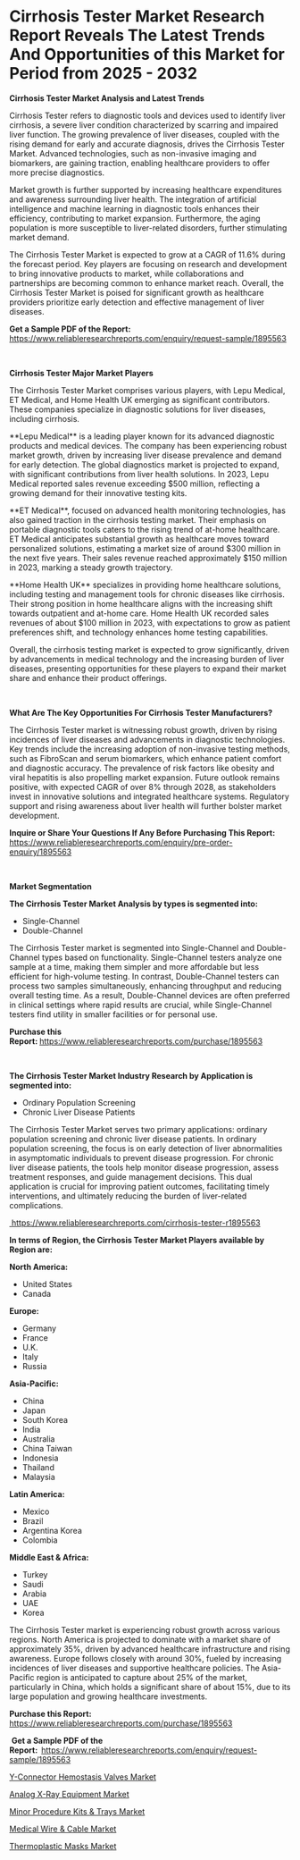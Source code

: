 <p><h1>Cirrhosis Tester Market Research Report Reveals The Latest Trends And Opportunities of this Market for Period from 2025 - 2032</h1></p><p><strong>Cirrhosis Tester Market Analysis and Latest Trends</strong></p>
<p><p>Cirrhosis Tester refers to diagnostic tools and devices used to identify liver cirrhosis, a severe liver condition characterized by scarring and impaired liver function. The growing prevalence of liver diseases, coupled with the rising demand for early and accurate diagnosis, drives the Cirrhosis Tester Market. Advanced technologies, such as non-invasive imaging and biomarkers, are gaining traction, enabling healthcare providers to offer more precise diagnostics.</p><p>Market growth is further supported by increasing healthcare expenditures and awareness surrounding liver health. The integration of artificial intelligence and machine learning in diagnostic tools enhances their efficiency, contributing to market expansion. Furthermore, the aging population is more susceptible to liver-related disorders, further stimulating market demand.</p><p>The Cirrhosis Tester Market is expected to grow at a CAGR of 11.6% during the forecast period. Key players are focusing on research and development to bring innovative products to market, while collaborations and partnerships are becoming common to enhance market reach. Overall, the Cirrhosis Tester Market is poised for significant growth as healthcare providers prioritize early detection and effective management of liver diseases.</p></p>
<p><strong>Get a Sample PDF of the Report:&nbsp;</strong> <a href="https://www.reliableresearchreports.com/enquiry/request-sample/1895563?utm_campaign=8&utm_medium=2&utm_source=Github&utm_content=ia&utm_term=05032025&utm_id=cirrhosis-tester">https://www.reliableresearchreports.com/enquiry/request-sample/1895563</a></p>
<p>&nbsp;</p>
<p><strong>Cirrhosis Tester Major Market Players</strong></p>
<p><p>The Cirrhosis Tester Market comprises various players, with Lepu Medical, ET Medical, and Home Health UK emerging as significant contributors. These companies specialize in diagnostic solutions for liver diseases, including cirrhosis.</p><p>**Lepu Medical** is a leading player known for its advanced diagnostic products and medical devices. The company has been experiencing robust market growth, driven by increasing liver disease prevalence and demand for early detection. The global diagnostics market is projected to expand, with significant contributions from liver health solutions. In 2023, Lepu Medical reported sales revenue exceeding $500 million, reflecting a growing demand for their innovative testing kits.</p><p>**ET Medical**, focused on advanced health monitoring technologies, has also gained traction in the cirrhosis testing market. Their emphasis on portable diagnostic tools caters to the rising trend of at-home healthcare. ET Medical anticipates substantial growth as healthcare moves toward personalized solutions, estimating a market size of around $300 million in the next five years. Their sales revenue reached approximately $150 million in 2023, marking a steady growth trajectory.</p><p>**Home Health UK** specializes in providing home healthcare solutions, including testing and management tools for chronic diseases like cirrhosis. Their strong position in home healthcare aligns with the increasing shift towards outpatient and at-home care. Home Health UK recorded sales revenues of about $100 million in 2023, with expectations to grow as patient preferences shift, and technology enhances home testing capabilities.</p><p>Overall, the cirrhosis testing market is expected to grow significantly, driven by advancements in medical technology and the increasing burden of liver diseases, presenting opportunities for these players to expand their market share and enhance their product offerings.</p></p>
<p>&nbsp;</p>
<p><strong>What Are The Key Opportunities For Cirrhosis Tester Manufacturers?</strong></p>
<p><p>The Cirrhosis Tester market is witnessing robust growth, driven by rising incidences of liver diseases and advancements in diagnostic technologies. Key trends include the increasing adoption of non-invasive testing methods, such as FibroScan and serum biomarkers, which enhance patient comfort and diagnostic accuracy. The prevalence of risk factors like obesity and viral hepatitis is also propelling market expansion. Future outlook remains positive, with expected CAGR of over 8% through 2028, as stakeholders invest in innovative solutions and integrated healthcare systems. Regulatory support and rising awareness about liver health will further bolster market development.</p></p>
<p><strong>Inquire or Share Your Questions If Any Before Purchasing This Report:</strong> <a href="https://www.reliableresearchreports.com/enquiry/pre-order-enquiry/1895563?utm_campaign=8&utm_medium=2&utm_source=Github&utm_content=ia&utm_term=05032025&utm_id=cirrhosis-tester">https://www.reliableresearchreports.com/enquiry/pre-order-enquiry/1895563</a></p>
<p>&nbsp;</p>
<p><strong>Market Segmentation</strong></p>
<p><strong>The Cirrhosis Tester Market Analysis by types is segmented into:</strong></p>
<p><ul><li>Single-Channel</li><li>Double-Channel</li></ul></p>
<p><p>The Cirrhosis Tester market is segmented into Single-Channel and Double-Channel types based on functionality. Single-Channel testers analyze one sample at a time, making them simpler and more affordable but less efficient for high-volume testing. In contrast, Double-Channel testers can process two samples simultaneously, enhancing throughput and reducing overall testing time. As a result, Double-Channel devices are often preferred in clinical settings where rapid results are crucial, while Single-Channel testers find utility in smaller facilities or for personal use.</p></p>
<p><strong>Purchase this Report:&nbsp;</strong><a href="https://www.reliableresearchreports.com/purchase/1895563?utm_campaign=8&utm_medium=2&utm_source=Github&utm_content=ia&utm_term=05032025&utm_id=cirrhosis-tester">https://www.reliableresearchreports.com/purchase/1895563</a></p>
<p>&nbsp;</p>
<p><strong>The Cirrhosis Tester Market Industry Research by Application is segmented into:</strong></p>
<p><ul><li>Ordinary Population Screening</li><li>Chronic Liver Disease Patients</li></ul></p>
<p><p>The Cirrhosis Tester Market serves two primary applications: ordinary population screening and chronic liver disease patients. In ordinary population screening, the focus is on early detection of liver abnormalities in asymptomatic individuals to prevent disease progression. For chronic liver disease patients, the tools help monitor disease progression, assess treatment responses, and guide management decisions. This dual application is crucial for improving patient outcomes, facilitating timely interventions, and ultimately reducing the burden of liver-related complications.</p></p>
<p><a href="https://www.reliableresearchreports.com/cirrhosis-tester-r1895563?utm_campaign=8&utm_medium=2&utm_source=Github&utm_content=ia&utm_term=05032025&utm_id=cirrhosis-tester">&nbsp;https://www.reliableresearchreports.com/cirrhosis-tester-r1895563</a></p>
<p><strong>In terms of Region, the Cirrhosis Tester Market Players available by Region are:</strong></p>
<p>
    <p> <strong> North America: </strong>
        <ul>
            <li>United States</li>
            <li>Canada</li>
        </ul>
        </p> 
    <p> <strong> Europe: </strong>
        <ul>
            <li>Germany</li>
            <li>France</li>
            <li>U.K.</li>
            <li>Italy</li>
            <li>Russia</li>
        </ul>
        </p> 
    <p> <strong> Asia-Pacific: </strong>
        <ul>
            <li>China</li>
            <li>Japan</li>
            <li>South Korea</li>
            <li>India</li>
            <li>Australia</li>
            <li>China Taiwan</li>
            <li>Indonesia</li>
            <li>Thailand</li>
            <li>Malaysia</li>
        </ul>
        </p> 
    <p> <strong> Latin America: </strong>
        <ul>
            <li>Mexico</li>
            <li>Brazil</li>
            <li>Argentina Korea</li>
            <li>Colombia</li>
        </ul>
        </p> 
    <p> <strong> Middle East & Africa: </strong>
        <ul>
            <li>Turkey</li>
            <li>Saudi</li>
            <li>Arabia</li>
            <li>UAE</li>
            <li>Korea</li>
        </ul>
    </p>
    </p>
<p><p>The Cirrhosis Tester market is experiencing robust growth across various regions. North America is projected to dominate with a market share of approximately 35%, driven by advanced healthcare infrastructure and rising awareness. Europe follows closely with around 30%, fueled by increasing incidences of liver diseases and supportive healthcare policies. The Asia-Pacific region is anticipated to capture about 25% of the market, particularly in China, which holds a significant share of about 15%, due to its large population and growing healthcare investments.</p></p>
<p><strong>Purchase this Report: </strong><a href="https://www.reliableresearchreports.com/purchase/1895563?utm_campaign=8&utm_medium=2&utm_source=Github&utm_content=ia&utm_term=05032025&utm_id=cirrhosis-tester">https://www.reliableresearchreports.com/purchase/1895563</a></p>
<p>&nbsp;<strong>Get a Sample PDF of the Report:&nbsp;&nbsp;</strong><a href="https://www.reliableresearchreports.com/enquiry/request-sample/1895563?utm_campaign=8&utm_medium=2&utm_source=Github&utm_content=ia&utm_term=05032025&utm_id=cirrhosis-tester">https://www.reliableresearchreports.com/enquiry/request-sample/1895563</a></p>
<p><strong></strong></p>
<p><p><a href="https://github.com/lugnabirue/Market-Research-Report-List-1/blob/main/y-connector-hemostasis-valves-market.md?utm_campaign=8&utm_medium=2&utm_source=Github&utm_content=ia&utm_term=05032025&utm_id=cirrhosis-tester">Y-Connector Hemostasis Valves Market</a></p><p><a href="https://github.com/shpirttangim48/Market-Research-Report-List-1/blob/main/analog-x-ray-equipment-market.md?utm_campaign=8&utm_medium=2&utm_source=Github&utm_content=ia&utm_term=05032025&utm_id=cirrhosis-tester">Analog X-Ray Equipment Market</a></p><p><a href="https://github.com/maseykokosq1/Market-Research-Report-List-1/blob/main/minor-procedure-kits-trays-market.md?utm_campaign=8&utm_medium=2&utm_source=Github&utm_content=ia&utm_term=05032025&utm_id=cirrhosis-tester">Minor Procedure Kits & Trays Market</a></p><p><a href="https://github.com/braisykhwezi/Market-Research-Report-List-1/blob/main/medical-wire-cable-market.md?utm_campaign=8&utm_medium=2&utm_source=Github&utm_content=ia&utm_term=05032025&utm_id=cirrhosis-tester">Medical Wire & Cable Market</a></p><p><a href="https://github.com/marteionun0/Market-Research-Report-List-1/blob/main/thermoplastic-masks-market.md?utm_campaign=8&utm_medium=2&utm_source=Github&utm_content=ia&utm_term=05032025&utm_id=cirrhosis-tester">Thermoplastic Masks Market</a></p></p>